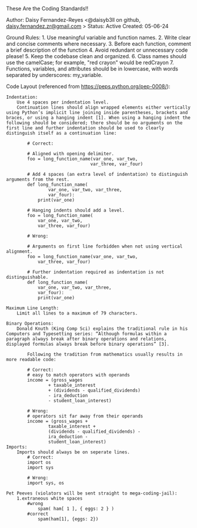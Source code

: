 These Are the Coding Standards!!

Author: Daisy Fernandez-Reyes <@daisyb3ll on github, daisy.fernandez.zr@gmail.com >
Status: Active
Created: 05-06-24

Ground Rules: 
    1. Use meaningful variable and function names.
    2. Write clear and concise comments where necessary.
    3. Before each function, comment a brief description of the function
    4. Avoid redundant or unnecessary code please!
    5. Keep the codebase clean and organized.
    6. Class names should use the camelCase;  for example, "red crayon" would be redCrayon
    7. Functions, variables, and attributes should be in lowercase, with words separated by underscores: my_variable.

Code Layout (referenced from https://peps.python.org/pep-0008/):

    Indentation: 
        Use 4 spaces per indentation level.
        Continuation lines should align wrapped elements either vertically using Python’s implicit line joining inside parentheses, brackets and braces, or using a hanging indent [1]. When using a hanging indent the following should be considered; there should be no arguments on the first line and further indentation should be used to clearly distinguish itself as a continuation line:

            # Correct:

            # Aligned with opening delimiter.
            foo = long_function_name(var_one, var_two,
                                    var_three, var_four)

            # Add 4 spaces (an extra level of indentation) to distinguish arguments from the rest.
            def long_function_name(
                    var_one, var_two, var_three,
                    var_four):
                print(var_one)

            # Hanging indents should add a level.
            foo = long_function_name(
                var_one, var_two,
                var_three, var_four)

            # Wrong:

            # Arguments on first line forbidden when not using vertical alignment.
            foo = long_function_name(var_one, var_two,
                var_three, var_four)

            # Further indentation required as indentation is not distinguishable.
            def long_function_name(
                var_one, var_two, var_three,
                var_four):
                print(var_one)
                
    Maximum Line Length:
        Limit all lines to a maximum of 79 characters.

    Binary Operations: 
        Donald Knuth (King Comp Sci) explains the traditional rule in his Computers and Typesetting series: “Although formulas within a paragraph always break after binary operations and relations, displayed formulas always break before binary operations” [3].

            Following the tradition from mathematics usually results in more readable code:

            # Correct:
            # easy to match operators with operands
            income = (gross_wages
                    + taxable_interest
                    + (dividends - qualified_dividends)
                    - ira_deduction
                    - student_loan_interest)
            
            # Wrong:
            # operators sit far away from their operands
            income = (gross_wages +
                    taxable_interest +
                    (dividends - qualified_dividends) -
                    ira_deduction -
                    student_loan_interest)
    Imports: 
        Imports should always be on seperate lines. 
            # Correct:
            import os
            import sys

            # Wrong:
            import sys, os
    
    Pet Peeves (violators will be sent straight to mega-coding-jail):
        1.extraneous white spaces
            #wrong
                spam( ham[ 1 ], { eggs: 2 } )
            #correct 
                spam(ham[1], {eggs: 2})
    